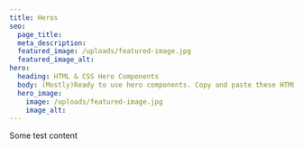 ```yaml
---
title: Heros
seo:
  page_title:
  meta_description:
  featured_image: /uploads/featured-image.jpg
  featured_image_alt:
hero:
  heading: HTML & CSS Hero Components
  body: (Mostly)Ready to use hero components. Copy and paste these HTML & CSS components and build your awesome website. Use this to kickstart your component and customize to meet your needs.
  hero_image:
    image: /uploads/featured-image.jpg
    image_alt:
---
```


Some test content
